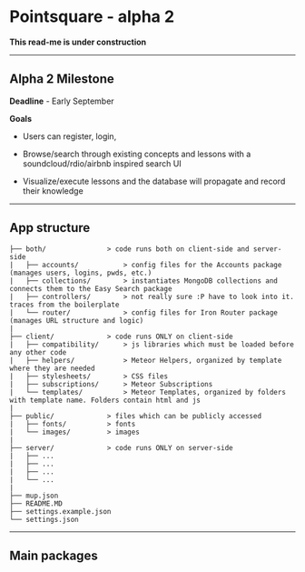 # Pointsquare - alpha 2 #

**This read-me is under construction**

- - - -

## Alpha 2 Milestone ##
**Deadline** - Early September

**Goals**

* Users can register, login, 

* Browse/search through existing concepts and lessons with a soundcloud/rdio/airbnb inspired search UI

* Visualize/execute lessons and the database will propagate and record their knowledge

- - - -

## App structure ##
	
	├── both/				> code runs both on client-side and server-side 
	|   ├── accounts/			> config files for the Accounts package (manages users, logins, pwds, etc.) 
	|   ├── collections/		> instantiates MongoDB collections and connects them to the Easy Search package 
	|   ├── controllers/		> not really sure :P have to look into it. traces from the boilerplate 
	|   └── router/				> config files for Iron Router package (manages URL structure and logic)
	| 
	├── client/				> code runs ONLY on client-side
	|   ├── compatibility/		> js libraries which must be loaded before any other code
	|   ├── helpers/			> Meteor Helpers, organized by template where they are needed
	|   ├── stylesheets/		> CSS files
	|   ├── subscriptions/		> Meteor Subscriptions
	|   └── templates/			> Meteor Templates, organized by folders with template name. Folders contain html and js
	| 
	├── public/				> files which can be publicly accessed
	|   ├── fonts/			> fonts
	|   └── images/			> images
	|
	├── server/				> code runs ONLY on server-side 
	|   ├── ...
	|   ├── ...
	|   ├── ...
	|   └── ...
	|
	├── mup.json
	├── README.MD
	├── settings.example.json
	└── settings.json

- - - -

## Main packages ##